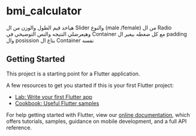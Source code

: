 # bmi_calculator

هياخد قيم الطول والوزن من ال Slider والنوع (male /female) من ال Radio وهيعرضلي  النتيجه والنص التوضيحي في Container مع كل ضغطه بيغير ال padding وال posission بتاع ال Container نفسه

## Getting Started

This project is a starting point for a Flutter application.

A few resources to get you started if this is your first Flutter project:

- [Lab: Write your first Flutter app](https://flutter.dev/docs/get-started/codelab)
- [Cookbook: Useful Flutter samples](https://flutter.dev/docs/cookbook)

For help getting started with Flutter, view our
[online documentation](https://flutter.dev/docs), which offers tutorials,
samples, guidance on mobile development, and a full API reference.
